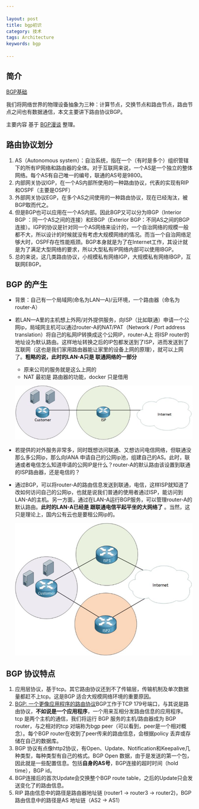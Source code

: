 ```yaml
---

layout: post
title: bgp初识
category: 技术
tags: Architecture
keywords: bgp

---
```


## 简介

[BGP基础](http://www.h3c.com.cn/MiniSite/Technology_Circle/Net_Reptile/The_Tthree/Home/Catalog/201010/696842_97665_0.htm)

我们将网络世界的物理设备抽象为三种：计算节点，交换节点和路由节点，路由节点之间也有数据通信，本文主要讲下路由协议BGP。

主要内容 基于 [BGP漫谈](https://zhuanlan.zhihu.com/p/25433049) 整理。

## 路由协议划分

1. AS（Autonomous system）：自治系统，指在一个（有时是多个）组织管辖下的所有IP网络和路由器的全体。对于互联网来说，一个AS是一个独立的整体网络。每个AS有自己唯一的编号，联通的AS号是9800。
2. 内部网关协议IGP，在一个AS内部所使用的一种路由协议，代表的实现有RIP和OSPF（主要是OSPF）
3. 外部网关协议EGP，在多个AS之间使用的一种路由协议，现在已经淘汰，被BGP取而代之。
4. 但是BGP也可以应用在一个AS内部。因此BGP又可以分为IBGP（Interior BGP ：同一个AS之间的连接）和EBGP（Exterior BGP：不同AS之间的BGP连接）。IGP的协议是针对同一个AS网络来设计的，一个自治网络的规模一般都不大，所以设计的时候就没有考虑大规模网络的情况。而当一个自治网络足够大时，OSPF存在性能瓶颈。BGP本身就是为了在Internet工作，其设计就是为了满足大型网络的要求，所以大型私有IP网络内部可以使用IBGP。
5. 总的来说，这几类路由协议，小规模私有网络IGP，大规模私有网络IBGP，互联网EBGP。

## BGP 的产生

* 背景：自己有一个局域网(命名为LAN—A)/云环境，一个路由器（命名为router-A）
* 若LAN—A里的主机想上外网/对外提供服务，向ISP（比如联通）申请一个公网ip，局域网主机可以通过router-A的NAT/PAT（Network / Port address translation）将自己的私网IP转换成这个公网IP，router-A上 将ISP router的地址设为默认路由。这样地址转换之后的IP包都发送到了ISP，进而发送到了互联网（这也是我们家用路由器能让家里的设备上网的原理），就可以上网了。**粗略的说，此时的LAN-A只是 联通网络的一部分**

	* 原来公司的服务就是这么上网的
	* NAT 最初是 路由器的功能，docker 只是借用

	![](/public/upload/architecture/bgp_1.jpg)
	
* 若提供的对外服务非常多，同时既想访问联通、又想访问电信网络，但联通没那么多公网ip，那么向IANA 申请自己的公网ip池，组建自己的AS。此时，联通或者电信怎么知道申请的公网IP是什么？router-A的默认路由该设置到联通的ISP路由器，还是电信的？
* 通过BGP，可以将router-A的路由信息发送到联通，电信，这样ISP就知道了改如何访问自己的公网ip，也就是说我们普通的使用者通过ISP，能访问到LAN-A的主机。另一方面，通过在LAN-A运行BGP服务，可以管理router-A的默认路由。**此时的LAN-A已经是 跟联通电信平起平坐的大网络了** 。当然，这只是理论上，国内公有云也是要租公网ip的。

	![](/public/upload/architecture/bgp_2.jpg)

## BGP 协议特点

1. 应用层协议，基于tcp。其它路由协议还到不了传输层，传输机制及单次数据量都赶不上tcp。这是BGP 适合大规模网络环境的重要原因。
2. [BGP: 一个更像应用程序的路由协议](https://zhuanlan.zhihu.com/p/22031402)BGP工作于TCP 179号端口，与其说是路由协议，**不如说是一个应用程序**，一个用来互相分发路由信息的应用程序。tcp 是两个主机的通信，我们将运行 BGP 服务的主机/路由器成为 BGP router，与之相对的tcp 对端称为bgp peer（可以看到，peer是一个相对概念）。每个BGP router在收到了peer传来的路由信息，会根据policy 丢弃或存储在自己的数据库。
3. BGP 协议有点像http2协议，有Open、Update、Notification和Keepalive几种类型，每种类型有自己的格式。BGP Open 数据，由于是发送的第一个包，因此就是一些配置信息。包括**自身的AS号**，BGP连接的超时时间（hold time），BGP id。
4. BGP连接后的首次Update会交换整个BGP route table，之后的Update只会发送变化了的路由信息。
5. RIP 路由信息中的路径是路由器地址链 (router1 -> router3 -> router2)，BGP 路由信息中的路径是AS 地址链（AS2 -> AS1）
